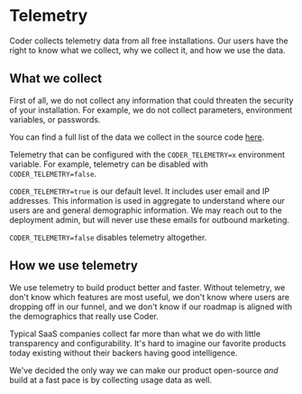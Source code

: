 # Telemetry

Coder collects telemetry data from all free installations. Our users have the right to know what we collect, why we collect it, and how we use the data.

## What we collect

First of all, we do not collect any information that could threaten the security of your
installation. For example, we do not collect parameters,
environment variables, or passwords.

You can find a full list of the data we collect in the source code [here](https://github.com/coder/coder/blob/main/coderd/telemetry/telemetry.go).

Telemetry that can be configured with the `CODER_TELEMETRY=x` environment variable.
For example, telemetry can be disabled with `CODER_TELEMETRY=false`.

`CODER_TELEMETRY=true` is our default level. It includes user email and
IP addresses. This information is used in aggregate to understand where our
users are and general demographic information. We may reach out to the
deployment admin, but will never use these emails for outbound marketing.

`CODER_TELEMETRY=false` disables telemetry altogether.

## How we use telemetry

We use telemetry to build product better and faster. Without telemetry, we don't
know which features are most useful, we don't know where users are dropping
off in our funnel, and we don't know if our roadmap is aligned with the
demographics that really use Coder.

Typical SaaS companies collect far more than what we do with little transparency
and configurability. It's hard to imagine our favorite products today existing
without their backers having good intelligence.

We've decided the only way we can make our product open-source _and_ build
at a fast pace is by collecting usage data as well.
